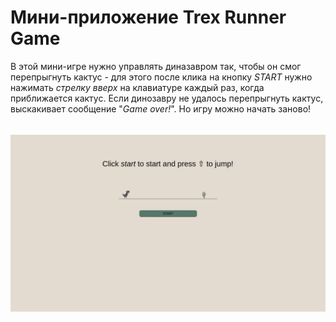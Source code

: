 # Мини-приложение Trex Runner Game
В этой мини-игре нужно управлять диназавром так, чтобы он смог перепрыгнуть кактус - для этого после клика на кнопку *START* нужно нажимать *стрелку вверх* на клавиатуре каждый раз, когда приближается кактус. Если динозавру не удалось перепрыгнуть кактус, выскакивает сообщение "*Game over!*". Но игру можно начать заново!
###### 
![trexRunnerGame](images/trexGame.gif)
